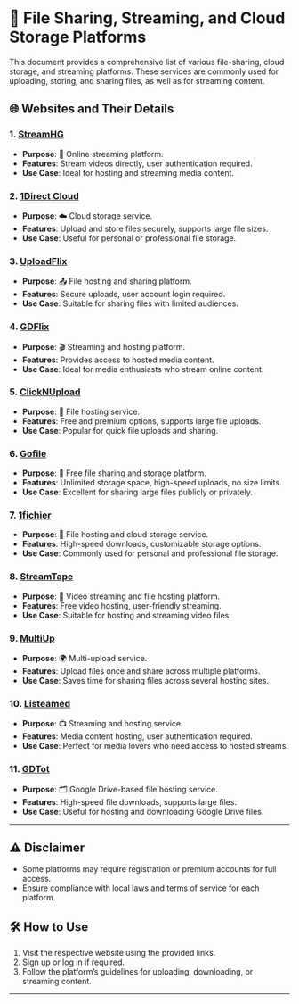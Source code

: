 # 📂 File Sharing, Streaming, and Cloud Storage Platforms

This document provides a comprehensive list of various file-sharing, cloud storage, and streaming platforms. These services are commonly used for uploading, storing, and sharing files, as well as for streaming content.

## 🌐 Websites and Their Details

### 1. [StreamHG](https://streamhg.com/login.html)
- **Purpose**: 🎥 Online streaming platform.
- **Features**: Stream videos directly, user authentication required.
- **Use Case**: Ideal for hosting and streaming media content.

### 2. [1Direct Cloud](https://storage.1direct-cloud.cc/)
- **Purpose**: ☁️ Cloud storage service.
- **Features**: Upload and store files securely, supports large file sizes.
- **Use Case**: Useful for personal or professional file storage.

### 3. [UploadFlix](https://uploadflix.cc/?op=login)
- **Purpose**: 📤 File hosting and sharing platform.
- **Features**: Secure uploads, user account login required.
- **Use Case**: Suitable for sharing files with limited audiences.

### 4. [GDFlix](https://new.gdflix.dad/)
- **Purpose**: 🎬 Streaming and hosting platform.
- **Features**: Provides access to hosted media content.
- **Use Case**: Ideal for media enthusiasts who stream online content.

### 5. [ClickNUpload](https://clicknupload.click/?op=login)
- **Purpose**: 📁 File hosting service.
- **Features**: Free and premium options, supports large file uploads.
- **Use Case**: Popular for quick file uploads and sharing.

### 6. [Gofile](https://gofile.io/home)
- **Purpose**: 🚀 Free file sharing and storage platform.
- **Features**: Unlimited storage space, high-speed uploads, no size limits.
- **Use Case**: Excellent for sharing large files publicly or privately.

### 7. [1fichier](https://1fichier.com/)
- **Purpose**: 💾 File hosting and cloud storage service.
- **Features**: High-speed downloads, customizable storage options.
- **Use Case**: Commonly used for personal and professional file storage.

### 8. [StreamTape](https://streamtape.com/)
- **Purpose**: 🎥 Video streaming and file hosting platform.
- **Features**: Free video hosting, user-friendly streaming.
- **Use Case**: Suitable for hosting and streaming video files.

### 9. [MultiUp](https://multiup.io/en/)
- **Purpose**: 🌍 Multi-upload service.
- **Features**: Upload files once and share across multiple platforms.
- **Use Case**: Saves time for sharing files across several hosting sites.

### 10. [Listeamed](https://listeamed.net/)
- **Purpose**: 📺 Streaming and hosting service.
- **Features**: Media content hosting, user authentication required.
- **Use Case**: Perfect for media lovers who need access to hosted streams.

### 11. [GDTot](https://new10.gdtot.dad/)
- **Purpose**: 🗂️ Google Drive-based file hosting service.
- **Features**: High-speed file downloads, supports large files.
- **Use Case**: Useful for hosting and downloading Google Drive files.

---

## ⚠️ Disclaimer
- Some platforms may require registration or premium accounts for full access.
- Ensure compliance with local laws and terms of service for each platform.

## 🛠️ How to Use
1. Visit the respective website using the provided links.
2. Sign up or log in if required.
3. Follow the platform’s guidelines for uploading, downloading, or streaming content.

---
